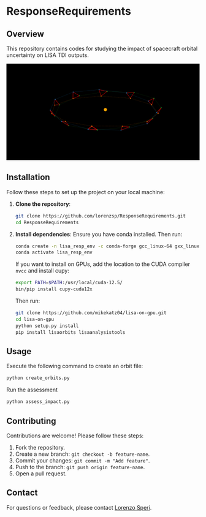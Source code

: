# ResponseRequirements
## Overview
This repository contains codes for studying the impact of spacecraft orbital uncertainty on LISA TDI outputs.

![LISA orbits](3d_orbit_around_sun.png)

## Installation
Follow these steps to set up the project on your local machine:

1. **Clone the repository**:
    ```bash
    git clone https://github.com/lorenzsp/ResponseRequirements.git
    cd ResponseRequirements
    ```

2. **Install dependencies**:
    Ensure you have conda installed. Then run:
    ```bash
    conda create -n lisa_resp_env -c conda-forge gcc_linux-64 gxx_linux-64 numpy Cython scipy jupyter ipython h5py matplotlib python=3.12
    conda activate lisa_resp_env
    ```
    
    If you want to install on GPUs, add the location to the CUDA compiler `nvcc` and install cupy:
    ```bash
    export PATH=$PATH:/usr/local/cuda-12.5/
    bin/pip install cupy-cuda12x
    ```
    
    Then run:
    ```bash
    git clone https://github.com/mikekatz04/lisa-on-gpu.git
    cd lisa-on-gpu
    python setup.py install
    pip install lisaorbits lisaanalysistools
    ```

## Usage
Execute the following command to create an orbit file:
```bash
python create_orbits.py
```

Run the assessment
```bash
python assess_impact.py
```

## Contributing
Contributions are welcome! Please follow these steps:
1. Fork the repository.
2. Create a new branch: `git checkout -b feature-name`.
3. Commit your changes: `git commit -m "Add feature"`.
4. Push to the branch: `git push origin feature-name`.
5. Open a pull request.

<!-- ## License
This project is licensed under the [License Name]. See the [LICENSE](LICENSE) file for details. -->

## Contact
For questions or feedback, please contact [Lorenzo Speri](https://github.com/lorenzsp).